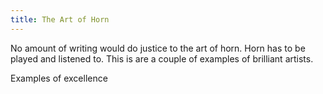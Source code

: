 ```yaml
---
title: The Art of Horn
---
```


No amount of writing would do justice to the art of horn. Horn has to be played and listened to. This is are a couple of examples of brilliant artists.

Examples of excellence

